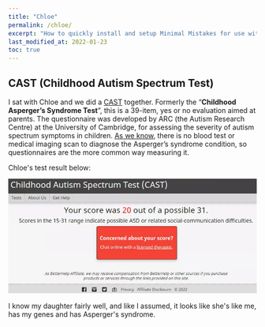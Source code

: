 ```yaml
---
title: "Chloe"
permalink: /chloe/
excerpt: "How to quickly install and setup Minimal Mistakes for use with GitHub Pages."
last_modified_at: 2022-01-23
toc: true
---
```


[//]: # (margin:top right bottom left)

## CAST (Childhood Autism Spectrum Test)

I sat with Chloe and we did a [CAST](https://psychology-tools.com/test/cast) together. Formerly the “**Childhood Asperger’s Syndrome Test**”, this is a 39-item, yes or no evaluation aimed at parents. The questionnaire was developed by ARC (the Autism Research Centre) at the University of Cambridge, for assessing the severity of autism spectrum symptoms in children. [As we know](/marcseparation/my_initial_comments/#no-official-aspergers-diagnosis), there is no blood test or medical imaging scan to diagnose the Asperger’s syndrome condition, so questionnaires are the more common way measuring it.

Chloe's test result below:

![](../blobs/chloe/Childhood_Autism_Spectrum_Test_Score.png)

I know my daughter fairly well, and like I assumed, it looks like she's like me, has my genes and has Asperger's syndrome. 